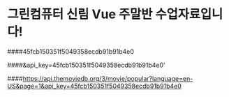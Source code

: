 # 그린컴퓨터 신림 Vue 주말반 수업자료입니다!


####45fcb150351f5049358ecdb91b91b4e0

####&api_key=45fcb150351f5049358ecdb91b91b4e0'

####https://api.themoviedb.org/3/movie/popular?language=en-US&page=1&api_key=45fcb150351f5049358ecdb91b91b4e0


